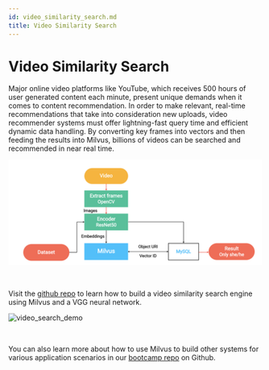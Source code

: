 ```yaml
---
id: video_similarity_search.md
title: Video Similarity Search
---
```


# Video Similarity Search

Major online video platforms like YouTube, which receives 500 hours of user generated content each minute, present unique demands when it comes to content recommendation. In order to make relevant, real-time recommendations that take into consideration new uploads, video recommender systems must offer lightning-fast query time and efficient dynamic data handling. By converting key frames into vectors and then feeding the results into Milvus, billions of videos can be searched and recommended in near real time.

![video_search](../../../assets/video_search.png)

<br/>

Visit the [github repo](https://github.com/milvus-io/bootcamp/tree/master/solutions/video_similarity_search) to learn how to build a video similarity search engine using Milvus and a VGG neural network.

![video_search_demo](../../../assets/video_search_demo.gif)

<br/>

You can also learn more about how to use Milvus to build other systems for various application scenarios in our [bootcamp repo](https://github.com/milvus-io/bootcamp) on Github.
